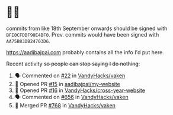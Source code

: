 # 👋🏻
<!--
**aadibajpai/aadibajpai** is a ✨ _special_ ✨ repository because its `README.md` (this file) appears on your GitHub profile.
-->
commits from like 18th September onwards should be signed with `BFE0CFDBF90E4BF0`. Prev. commits would have been signed with `AA75B83DB24703D6`.

https://aadibajpai.com probably contains all the info I'd put here.

Recent activity ~~so people can stop saying I do nothing~~:
<!--START_SECTION:activity-->
1. 🗣 Commented on [#22](https://github.com/VandyHacks/vaken/issues/22) in [VandyHacks/vaken](https://github.com/VandyHacks/vaken)
2. 💪 Opened PR [#15](https://github.com/aadibajpai/my-website/pull/15) in [aadibajpai/my-website](https://github.com/aadibajpai/my-website)
3. 💪 Opened PR [#16](https://github.com/VandyHacks/cross-year-website/pull/16) in [VandyHacks/cross-year-website](https://github.com/VandyHacks/cross-year-website)
4. 🗣 Commented on [#656](https://github.com/VandyHacks/vaken/issues/656) in [VandyHacks/vaken](https://github.com/VandyHacks/vaken)
5. 🎉 Merged PR [#768](https://github.com/VandyHacks/vaken/pull/768) in [VandyHacks/vaken](https://github.com/VandyHacks/vaken)
<!--END_SECTION:activity-->
